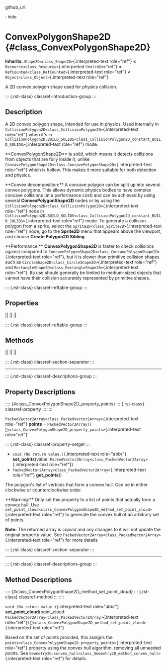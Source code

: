 github_url

:   hide

# ConvexPolygonShape2D {#class_ConvexPolygonShape2D}

**Inherits:** `Shape2D<class_Shape2D>`{.interpreted-text role="ref"}
**\<** `Resource<class_Resource>`{.interpreted-text role="ref"} **\<**
`RefCounted<class_RefCounted>`{.interpreted-text role="ref"} **\<**
`Object<class_Object>`{.interpreted-text role="ref"}

A 2D convex polygon shape used for physics collision.

::: {.rst-class}
classref-introduction-group
:::

## Description

A 2D convex polygon shape, intended for use in physics. Used internally
in `CollisionPolygon2D<class_CollisionPolygon2D>`{.interpreted-text
role="ref"} when it\'s in
`CollisionPolygon2D.BUILD_SOLIDS<class_CollisionPolygon2D_constant_BUILD_SOLIDS>`{.interpreted-text
role="ref"} mode.

\*\*ConvexPolygonShape2D\*\* is *solid*, which means it detects
collisions from objects that are fully inside it, unlike
`ConcavePolygonShape2D<class_ConcavePolygonShape2D>`{.interpreted-text
role="ref"} which is hollow. This makes it more suitable for both
detection and physics.

\*\*Convex decomposition:\*\* A concave polygon can be split up into
several convex polygons. This allows dynamic physics bodies to have
complex concave collisions (at a performance cost) and can be achieved
by using several **ConvexPolygonShape2D** nodes or by using the
`CollisionPolygon2D<class_CollisionPolygon2D>`{.interpreted-text
role="ref"} node in
`CollisionPolygon2D.BUILD_SOLIDS<class_CollisionPolygon2D_constant_BUILD_SOLIDS>`{.interpreted-text
role="ref"} mode. To generate a collision polygon from a sprite, select
the `Sprite2D<class_Sprite2D>`{.interpreted-text role="ref"} node, go to
the **Sprite2D** menu that appears above the viewport, and choose
**Create Polygon2D Sibling**.

\*\*Performance:\*\* **ConvexPolygonShape2D** is faster to check
collisions against compared to
`ConcavePolygonShape2D<class_ConcavePolygonShape2D>`{.interpreted-text
role="ref"}, but it is slower than primitive collision shapes such as
`CircleShape2D<class_CircleShape2D>`{.interpreted-text role="ref"} and
`RectangleShape2D<class_RectangleShape2D>`{.interpreted-text
role="ref"}. Its use should generally be limited to medium-sized objects
that cannot have their collision accurately represented by primitive
shapes.

::: {.rst-class}
classref-reftable-group
:::

## Properties

||
||
||

::: {.rst-class}
classref-reftable-group
:::

## Methods

||
||
||

::: {.rst-class}
classref-section-separator
:::

------------------------------------------------------------------------

::: {.rst-class}
classref-descriptions-group
:::

## Property Descriptions

:::: {#class_ConvexPolygonShape2D_property_points}
::: {.rst-class}
classref-property
:::
::::

`PackedVector2Array<class_PackedVector2Array>`{.interpreted-text
role="ref"} **points** = `PackedVector2Array()`
`🔗<class_ConvexPolygonShape2D_property_points>`{.interpreted-text
role="ref"}

::: {.rst-class}
classref-property-setget
:::

- `void (No return value.)`{.interpreted-text role="abbr"}
  **set_points**(value:
  `PackedVector2Array<class_PackedVector2Array>`{.interpreted-text
  role="ref"})
- `PackedVector2Array<class_PackedVector2Array>`{.interpreted-text
  role="ref"} **get_points**()

The polygon\'s list of vertices that form a convex hull. Can be in
either clockwise or counterclockwise order.

\*\*Warning:\*\* Only set this property to a list of points that
actually form a convex hull. Use
`set_point_cloud<class_ConvexPolygonShape2D_method_set_point_cloud>`{.interpreted-text
role="ref"} to generate the convex hull of an arbitrary set of points.

**Note:** The returned array is *copied* and any changes to it will not
update the original property value. See
`PackedVector2Array<class_PackedVector2Array>`{.interpreted-text
role="ref"} for more details.

::: {.rst-class}
classref-section-separator
:::

------------------------------------------------------------------------

::: {.rst-class}
classref-descriptions-group
:::

## Method Descriptions

:::: {#class_ConvexPolygonShape2D_method_set_point_cloud}
::: {.rst-class}
classref-method
:::
::::

`void (No return value.)`{.interpreted-text role="abbr"}
**set_point_cloud**(point_cloud:
`PackedVector2Array<class_PackedVector2Array>`{.interpreted-text
role="ref"})
`🔗<class_ConvexPolygonShape2D_method_set_point_cloud>`{.interpreted-text
role="ref"}

Based on the set of points provided, this assigns the
`points<class_ConvexPolygonShape2D_property_points>`{.interpreted-text
role="ref"} property using the convex hull algorithm, removing all
unneeded points. See
`Geometry2D.convex_hull<class_Geometry2D_method_convex_hull>`{.interpreted-text
role="ref"} for details.
